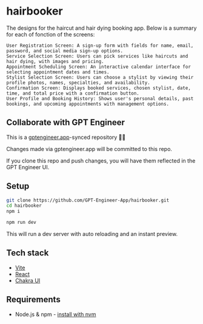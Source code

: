 # hairbooker

The designs for the haircut and hair dying booking app. Below is a summary for each of fonction of the screens:

    User Registration Screen: A sign-up form with fields for name, email, password, and social media sign-up options.
    Service Selection Screen: Users can pick services like haircuts and hair dying, with images and pricing.
    Appointment Scheduling Screen: An interactive calendar interface for selecting appointment dates and times.
    Stylist Selection Screen: Users can choose a stylist by viewing their profile photos, names, specialties, and availability.
    Confirmation Screen: Displays booked services, chosen stylist, date, time, and total price with a confirmation button.
    User Profile and Booking History: Shows user's personal details, past bookings, and upcoming appointments with management options.

## Collaborate with GPT Engineer

This is a [gptengineer.app](https://gptengineer.app)-synced repository 🌟🤖

Changes made via gptengineer.app will be committed to this repo.

If you clone this repo and push changes, you will have them reflected in the GPT Engineer UI.

## Setup

```sh
git clone https://github.com/GPT-Engineer-App/hairbooker.git
cd hairbooker
npm i
```

```sh
npm run dev
```

This will run a dev server with auto reloading and an instant preview.

## Tech stack

- [Vite](https://vitejs.dev/)
- [React](https://react.dev/)
- [Chakra UI](https://chakra-ui.com/)

## Requirements

- Node.js & npm - [install with nvm](https://github.com/nvm-sh/nvm#installing-and-updating)
